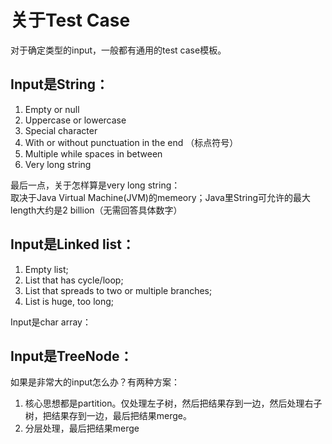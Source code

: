 # 关于Test Case

对于确定类型的input，一般都有通用的test case模板。

## Input是String：

1. Empty or null&#x20;
2. Uppercase or lowercase
3. Special character&#x20;
4. With or without punctuation in the end （标点符号）
5. Multiple while spaces in between &#x20;
6. Very long string

最后一点，关于怎样算是very long string：\
取决于Java Virtual Machine(JVM)的memeory；Java里String可允许的最大length大约是2 billion（无需回答具体数字）



## Input是Linked list：

1. Empty list;
2. List that has cycle/loop;
3. List that spreads to two or multiple branches;
4. List is huge, too long;



Input是char array：



## Input是TreeNode：

如果是非常大的input怎么办？有两种方案：

1. 核心思想都是partition。仅处理左子树，然后把结果存到一边，然后处理右子树，把结果存到一边，最后把结果merge。
2. 分层处理，最后把结果merge



